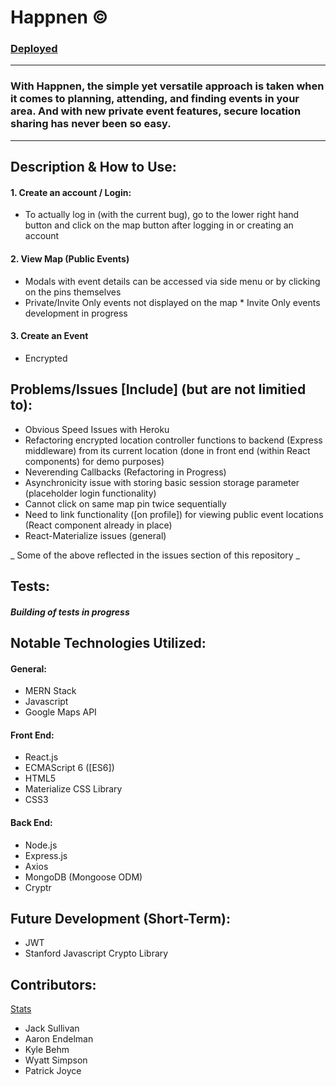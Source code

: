 # Happnen © 
### [Deployed](https://aqueous-earth-83627.herokuapp.com/mapdisplay) 

---

### With Happnen, the simple yet versatile approach is taken when it comes to planning, attending, and finding events in your area. And with  new private event features, secure location sharing has never been so easy. 

---

## Description & How to Use:


#### 1. Create an account / Login:
* To actually log in (with the current bug), go to the lower right hand button
and click on the map button after logging in or 
creating an account
#### 2. View Map (Public Events)
 * Modals with event details can be accessed via side menu or by clicking on the pins themselves
 * Private/Invite Only events not displayed on the map
         * Invite Only events development in progress
#### 3. Create an Event
 * Encrypted  



## Problems/Issues [Include] (but are not limitied to):

* Obvious Speed Issues with Heroku
* Refactoring encrypted location controller functions to backend (Express middleware) from its current location (done in front end (within React components) for demo purposes)
* Neverending Callbacks (Refactoring in Progress)
* Asynchronicity issue with storing basic session storage parameter (placeholder login functionality)
* Cannot click on same map pin twice sequentially
* Need to link functionality ([on profile]) for viewing public event locations (React component already in place)
* React-Materialize issues (general)

_ Some of the above reflected in the issues section of this repository _

## Tests:
##### _Building of tests in progress_ 

## Notable Technologies Utilized:


#### General: 
* MERN Stack
* Javascript
* Google Maps API <br/>

#### Front End: 
* React.js
* ECMAScript 6 ([ES6])
* HTML5
* Materialize CSS Library
* CSS3

#### Back End:
* Node.js
* Express.js
* Axios
* MongoDB (Mongoose ODM)
* Cryptr

## Future Development (Short-Term):
* JWT
* Stanford Javascript Crypto Library

## Contributors:
[Stats](https://github.com/thesullivantage/Happnen/graphs/contributors)
* Jack Sullivan
* Aaron Endelman
* Kyle Behm
* Wyatt Simpson
* Patrick Joyce
